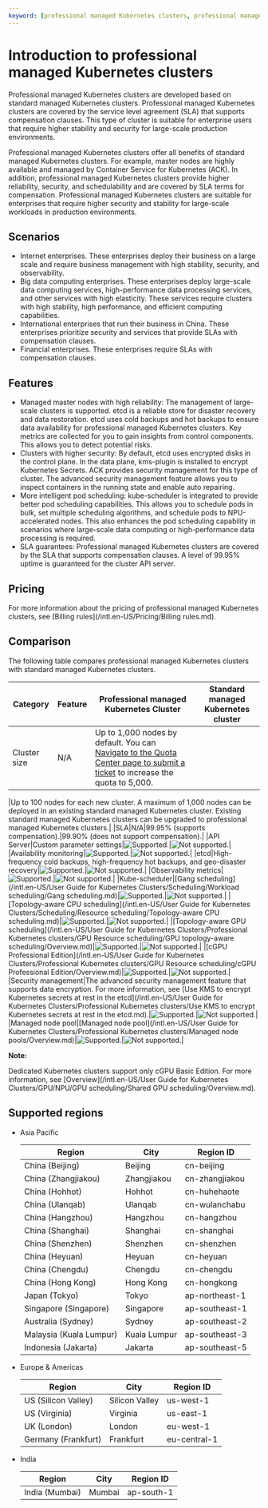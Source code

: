 ```yaml
---
keyword: [professional managed Kubernetes clusters, professional managed Kubernetes clusters, introduction to professional managed Kubernetes clusters]
---
```


# Introduction to professional managed Kubernetes clusters

Professional managed Kubernetes clusters are developed based on standard managed Kubernetes clusters. Professional managed Kubernetes clusters are covered by the service level agreement \(SLA\) that supports compensation clauses. This type of cluster is suitable for enterprise users that require higher stability and security for large-scale production environments.

Professional managed Kubernetes clusters offer all benefits of standard managed Kubernetes clusters. For example, master nodes are highly available and managed by Container Service for Kubernetes \(ACK\). In addition, professional managed Kubernetes clusters provide higher reliability, security, and schedulability and are covered by SLA terms for compensation. Professional managed Kubernetes clusters are suitable for enterprises that require higher security and stability for large-scale workloads in production environments.

## Scenarios

-   Internet enterprises. These enterprises deploy their business on a large scale and require business management with high stability, security, and observability.
-   Big data computing enterprises. These enterprises deploy large-scale data computing services, high-performance data processing services, and other services with high elasticity. These services require clusters with high stability, high performance, and efficient computing capabilities.
-   International enterprises that run their business in China. These enterprises prioritize security and services that provide SLAs with compensation clauses.
-   Financial enterprises. These enterprises require SLAs with compensation clauses.

## Features

-   Managed master nodes with high reliability: The management of large-scale clusters is supported. etcd is a reliable store for disaster recovery and data restoration. etcd uses cold backups and hot backups to ensure data availability for professional managed Kubernetes clusters. Key metrics are collected for you to gain insights from control components. This allows you to detect potential risks.
-   Clusters with higher security: By default, etcd uses encrypted disks in the control plane. In the data plane, kms-plugin is installed to encrypt Kubernetes Secrets. ACK provides security management for this type of cluster. The advanced security management feature allows you to inspect containers in the running state and enable auto repairing.
-   More intelligent pod scheduling: kube-scheduler is integrated to provide better pod scheduling capabilities. This allows you to schedule pods in bulk, set multiple scheduling algorithms, and schedule pods to NPU-accelerated nodes. This also enhances the pod scheduling capability in scenarios where large-scale data computing or high-performance data processing is required.
-   SLA guarantees: Professional managed Kubernetes clusters are covered by the SLA that supports compensation clauses. A level of 99.95% uptime is guaranteed for the cluster API server.

## Pricing

For more information about the pricing of professional managed Kubernetes clusters, see [Billing rules](/intl.en-US/Pricing/Billing rules.md).

## Comparison

The following table compares professional managed Kubernetes clusters with standard managed Kubernetes clusters.

|Category|Feature|Professional managed Kubernetes Cluster|Standard managed Kubernetes cluster|
|--------|-------|---------------------------------------|-----------------------------------|
|Cluster size|N/A|Up to 1,000 nodes by default. You can [Navigate to the Quota Center page to submit a ticket](https://quotas.console.aliyun.com/products/csk/quotas) to increase the quota to 5,000.

|Up to 100 nodes for each new cluster. A maximum of 1,000 nodes can be deployed in an existing standard managed Kubernetes cluster. Existing standard managed Kubernetes clusters can be upgraded to professional managed Kubernetes clusters.|
|SLA|N/A|99.95% \(supports compensation\).|99.90% \(does not support compensation\).|
|API Server|Custom parameter settings|![Supported.](https://static-aliyun-doc.oss-accelerate.aliyuncs.com/assets/img/en-US/2912887161/p232205.png)|![Not supported.](https://static-aliyun-doc.oss-accelerate.aliyuncs.com/assets/img/en-US/2912887161/p232208.png)|
|Availability monitoring|![Supported.](https://static-aliyun-doc.oss-accelerate.aliyuncs.com/assets/img/en-US/2912887161/p232205.png)|![Not supported.](https://static-aliyun-doc.oss-accelerate.aliyuncs.com/assets/img/en-US/2912887161/p232208.png)|
|etcd|High-frequency cold backups, high-frequency hot backups, and geo-disaster recovery|![Supported.](https://static-aliyun-doc.oss-accelerate.aliyuncs.com/assets/img/en-US/2912887161/p232205.png)|![Not supported.](https://static-aliyun-doc.oss-accelerate.aliyuncs.com/assets/img/en-US/2912887161/p232208.png)|
|Observability metrics|![Supported.](https://static-aliyun-doc.oss-accelerate.aliyuncs.com/assets/img/en-US/2912887161/p232205.png)|![Not supported.](https://static-aliyun-doc.oss-accelerate.aliyuncs.com/assets/img/en-US/2912887161/p232208.png)|
|Kube-scheduler|[Gang scheduling](/intl.en-US/User Guide for Kubernetes Clusters/Scheduling/Workload scheduling/Gang scheduling.md)|![Supported.](https://static-aliyun-doc.oss-accelerate.aliyuncs.com/assets/img/en-US/2912887161/p232205.png)|![Not supported.](https://static-aliyun-doc.oss-accelerate.aliyuncs.com/assets/img/en-US/2912887161/p232208.png)|
|[Topology-aware CPU scheduling](/intl.en-US/User Guide for Kubernetes Clusters/Scheduling/Resource scheduling/Topology-aware CPU scheduling.md)|![Supported.](https://static-aliyun-doc.oss-accelerate.aliyuncs.com/assets/img/en-US/2912887161/p232205.png)|![Not supported.](https://static-aliyun-doc.oss-accelerate.aliyuncs.com/assets/img/en-US/2912887161/p232208.png)|
|[Topology-aware GPU scheduling](/intl.en-US/User Guide for Kubernetes Clusters/Professional Kubernetes clusters/GPU Resource scheduling/GPU topology-aware scheduling/Overview.md)|![Supported.](https://static-aliyun-doc.oss-accelerate.aliyuncs.com/assets/img/en-US/2912887161/p232205.png)|![Not supported.](https://static-aliyun-doc.oss-accelerate.aliyuncs.com/assets/img/en-US/2912887161/p232208.png)|
|[cGPU Professional Edition](/intl.en-US/User Guide for Kubernetes Clusters/Professional Kubernetes clusters/GPU Resource scheduling/cGPU Professional Edition/Overview.md)|![Supported.](https://static-aliyun-doc.oss-accelerate.aliyuncs.com/assets/img/en-US/2912887161/p232205.png)|![Not supported.](https://static-aliyun-doc.oss-accelerate.aliyuncs.com/assets/img/en-US/2912887161/p232208.png)|
|Security management|The advanced security management feature that supports data encryption. For more information, see [Use KMS to encrypt Kubernetes secrets at rest in the etcd](/intl.en-US/User Guide for Kubernetes Clusters/Professional Kubernetes clusters/Use KMS to encrypt Kubernetes secrets at rest in the etcd.md).|![Supported.](https://static-aliyun-doc.oss-accelerate.aliyuncs.com/assets/img/en-US/2912887161/p232205.png)|![Not supported.](https://static-aliyun-doc.oss-accelerate.aliyuncs.com/assets/img/en-US/2912887161/p232208.png)|
|Managed node pool|[Managed node pool](/intl.en-US/User Guide for Kubernetes Clusters/Professional Kubernetes clusters/Managed node pools/Overview.md)|![Supported.](https://static-aliyun-doc.oss-accelerate.aliyuncs.com/assets/img/en-US/2912887161/p232205.png)|![Not supported.](https://static-aliyun-doc.oss-accelerate.aliyuncs.com/assets/img/en-US/2912887161/p232208.png)|

**Note:**

Dedicated Kubernetes clusters support only cGPU Basic Edition. For more information, see [Overview](/intl.en-US/User Guide for Kubernetes Clusters/GPU/NPU/GPU scheduling/Shared GPU scheduling/Overview.md).

## Supported regions

-   Asia Pacific

    |Region|City|Region ID|
    |------|----|---------|
    |China \(Beijing\)|Beijing|cn-beijing|
    |China \(Zhangjiakou\)|Zhangjiakou|cn-zhangjiakou|
    |China \(Hohhot\)|Hohhot|cn-huhehaote|
    |China \(Ulanqab\)|Ulanqab|cn-wulanchabu|
    |China \(Hangzhou\)|Hangzhou|cn-hangzhou|
    |China \(Shanghai\)|Shanghai|cn-shanghai|
    |China \(Shenzhen\)|Shenzhen|cn-shenzhen|
    |China \(Heyuan\)|Heyuan|cn-heyuan|
    |China \(Chengdu\)|Chengdu|cn-chengdu|
    |China \(Hong Kong\)|Hong Kong|cn-hongkong|
    |Japan \(Tokyo\)|Tokyo|ap-northeast-1|
    |Singapore \(Singapore\)|Singapore|ap-southeast-1|
    |Australia \(Sydney\)|Sydney|ap-southeast-2|
    |Malaysia \(Kuala Lumpur\)|Kuala Lumpur|ap-southeast-3|
    |Indonesia \(Jakarta\)|Jakarta|ap-southeast-5|

-   Europe & Americas

    |Region|City|Region ID|
    |------|----|---------|
    |US \(Silicon Valley\)|Silicon Valley|us-west-1|
    |US \(Virginia\)|Virginia|us-east-1|
    |UK \(London\)|London|eu-west-1|
    |Germany \(Frankfurt\)|Frankfurt|eu-central-1|

-   India

    |Region|City|Region ID|
    |------|----|---------|
    |India \(Mumbai\)|Mumbai|ap-south-1|


